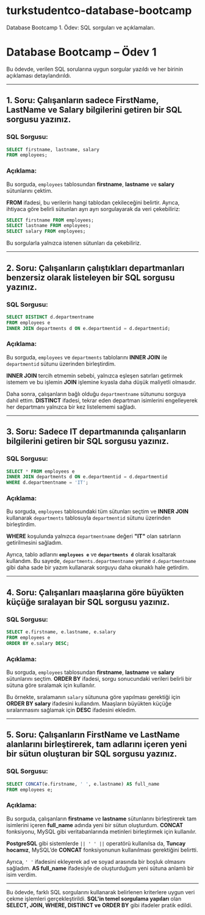 # turkstudentco-database-bootcamp
Database Bootcamp 1. Ödev: SQL sorguları ve açıklamaları.

# Database Bootcamp – Ödev 1

Bu ödevde, verilen SQL sorularına uygun sorgular yazıldı ve her birinin açıklaması detaylandırıldı.

---

## **1. Soru: Çalışanların sadece FirstName, LastName ve Salary bilgilerini getiren bir SQL sorgusu yazınız.**

### **SQL Sorgusu:**
```sql
SELECT firstname, lastname, salary
FROM employees;
```
### **Açıklama:**
Bu sorguda, `employees` tablosundan **firstname**, **lastname** ve **salary** sütunlarını çektim.

**FROM** ifadesi, bu verilerin hangi tablodan çekileceğini belirtir. Ayrıca, ihtiyaca göre belirli sütunları ayrı ayrı sorgulayarak da veri çekebiliriz:
```sql
SELECT firstname FROM employees;
SELECT lastname FROM employees;
SELECT salary FROM employees;
```
Bu sorgularla yalnızca istenen sütunları da çekebiliriz.

---

## **2. Soru: Çalışanların çalıştıkları departmanları benzersiz olarak listeleyen bir SQL sorgusu yazınız.**

### **SQL Sorgusu:**
```sql
SELECT DISTINCT d.departmentname
FROM employees e
INNER JOIN departments d ON e.departmentid = d.departmentid;
```
### **Açıklama:**
Bu sorguda, `employees` ve `departments` tablolarını **INNER JOIN** ile `departmentid` sütunu üzerinden birleştirdim.

**INNER JOIN** tercih etmemin sebebi, yalnızca eşleşen satırları getirmek istemem ve bu işlemin **JOIN** işlemine kıyasla daha düşük maliyetli olmasıdır.

Daha sonra, çalışanların bağlı olduğu `departmentname` sütununu sorguya dahil ettim. **DISTINCT** ifadesi, tekrar eden departman isimlerini engelleyerek her departmanı yalnızca bir kez listelememi sağladı.

---

## **3. Soru: Sadece IT departmanında çalışanların bilgilerini getiren bir SQL sorgusu yazınız.**

### **SQL Sorgusu:**
```sql
SELECT * FROM employees e
INNER JOIN departments d ON e.departmentid = d.departmentid
WHERE d.departmentname = 'IT';
```
### **Açıklama:**
Bu sorguda, `employees` tablosundaki tüm sütunları seçtim ve **INNER JOIN** kullanarak `departments` tablosuyla `departmentid` sütunu üzerinden birleştirdim.

**WHERE** koşulunda yalnızca `departmentname` değeri **"IT"** olan satırların getirilmesini sağladım.

Ayrıca, tablo adlarını **`employees e`** ve **`departments d`** olarak kısaltarak kullandım. Bu sayede, `departments.departmentname` yerine `d.departmentname` gibi daha sade bir yazım kullanarak sorguyu daha okunaklı hale getirdim.

---

## **4. Soru: Çalışanları maaşlarına göre büyükten küçüğe sıralayan bir SQL sorgusu yazınız.**

### **SQL Sorgusu:**
```sql
SELECT e.firstname, e.lastname, e.salary
FROM employees e
ORDER BY e.salary DESC;
```
### **Açıklama:**
Bu sorguda, `employees` tablosundan **firstname**, **lastname** ve **salary** sütunlarını seçtim. **ORDER BY** ifadesi, sorgu sonucundaki verileri belirli bir sütuna göre sıralamak için kullanılır.

Bu örnekte, sıralamanın `salary` sütununa göre yapılması gerektiği için **ORDER BY salary** ifadesini kullandım. Maaşların büyükten küçüğe sıralanmasını sağlamak için **DESC** ifadesini ekledim.

---

## **5. Soru: Çalışanların FirstName ve LastName alanlarını birleştirerek, tam adlarını içeren yeni bir sütun oluşturan bir SQL sorgusu yazınız.**

### **SQL Sorgusu:**
```sql
SELECT CONCAT(e.firstname, ' ', e.lastname) AS full_name
FROM employees e;
```
### **Açıklama:**
Bu sorguda, çalışanların **firstname** ve **lastname** sütunlarını birleştirerek tam isimlerini içeren **full_name** adında yeni bir sütun oluşturdum. **CONCAT** fonksiyonu, MySQL gibi veritabanlarında metinleri birleştirmek için kullanılır.

**PostgreSQL** gibi sistemlerde `|| ' ' ||` operatörü kullanılsa da, **Tuncay hocamız**, MySQL’de **CONCAT** fonksiyonunun kullanılması gerektiğini belirtti.

Ayrıca, `' '` ifadesini ekleyerek ad ve soyad arasında bir boşluk olmasını sağladım. **AS full_name** ifadesiyle de oluşturduğum yeni sütuna anlamlı bir isim verdim.

---

Bu ödevde, farklı SQL sorgularını kullanarak belirlenen kriterlere uygun veri çekme işlemleri gerçekleştirildi. **SQL'in temel sorgulama yapıları** olan **SELECT, JOIN, WHERE, DISTINCT ve ORDER BY** gibi ifadeler pratik edildi. 
